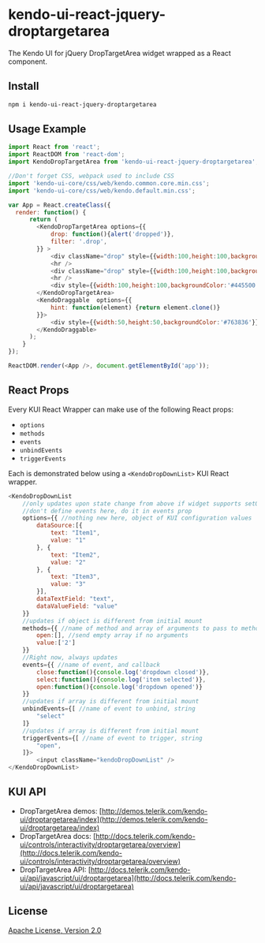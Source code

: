 # kendo-ui-react-jquery-droptargetarea

The Kendo UI for jQuery DropTargetArea widget wrapped as a React component.

## Install

```bash
npm i kendo-ui-react-jquery-droptargetarea
```

## Usage Example

```javascript
import React from 'react';
import ReactDOM from 'react-dom';
import KendoDropTargetArea from 'kendo-ui-react-jquery-droptargetarea';

//Don't forget CSS, webpack used to include CSS
import 'kendo-ui-core/css/web/kendo.common.core.min.css';
import 'kendo-ui-core/css/web/kendo.default.min.css';

var App = React.createClass({
  render: function() {
	  return (
		<KendoDropTargetArea options={{
			drop: function(){alert('dropped')},
			filter: '.drop',
		}} >
			<div className="drop" style={{width:100,height:100,backgroundColor:'#660022', display: 'inline-block'}}>drop</div>
			<hr />
			<div className="drop" style={{width:100,height:100,backgroundColor:'#399962', display: 'inline-block'}}>drop</div>
			<hr />
			<div style={{width:100,height:100,backgroundColor:'#445500',  display: 'inline-block'}}>no drop here</div>
		</KendoDropTargetArea>
		<KendoDraggable  options={{
			hint: function(element) {return element.clone()}
		}}>
			<div style={{width:50,height:50,backgroundColor:'#763836'}}>drag me</div>
		</KendoDraggable>
	  );
	}
});

ReactDOM.render(<App />, document.getElementById('app'));
```

## React Props

Every KUI React Wrapper can make use of the following React props:

* `options`
* `methods`
* `events`
* `unbindEvents`
* `triggerEvents`

Each is demonstrated below using a `<KendoDropDownList>` KUI React wrapper.

```javascript
<KendoDropDownList
	//only updates upon state change from above if widget supports setOptions()
	//don't define events here, do it in events prop
	options={{ //nothing new here, object of KUI configuration values
		dataSource:[{
			text: "Item1",
			value: "1"
		}, {
			text: "Item2",
			value: "2"
		}, {
			text: "Item3",
			value: "3"
		}],
		dataTextField: "text",
		dataValueField: "value"
	}}
	//updates if object is different from initial mount
	methods={{ //name of method and array of arguments to pass to method
		open:[], //send empty array if no arguments
		value:['2']
	}}
	//Right now, always updates
	events={{ //name of event, and callback
		close:function(){console.log('dropdown closed')},
		select:function(){console.log('item selected')},
		open:function(){console.log('dropdown opened')}
	}}
	//updates if array is different from initial mount
	unbindEvents={[ //name of event to unbind, string
		"select"
	]}
	//updates if array is different from initial mount
	triggerEvents={[ //name of event to trigger, string
		"open",
	]}>
		<input className="kendoDropDownList" />
</KendoDropDownList>
```

## KUI API

* DropTargetArea demos: [http://demos.telerik.com/kendo-ui/droptargetarea/index](http://demos.telerik.com/kendo-ui/droptargetarea/index)
* DropTargetArea docs: [http://docs.telerik.com/kendo-ui/controls/interactivity/droptargetarea/overview](http://docs.telerik.com/kendo-ui/controls/interactivity/droptargetarea/overview)
* DropTargetArea API: [http://docs.telerik.com/kendo-ui/api/javascript/ui/droptargetarea](http://docs.telerik.com/kendo-ui/api/javascript/ui/droptargetarea)

## License

[Apache License, Version 2.0](http://www.apache.org/licenses/LICENSE-2.0)
